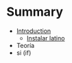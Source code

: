# Summary

* [Introduction](README.md)
   * [Instalar latino](introduccion/instalar_latino.md)
* Teoría
* si (if)

